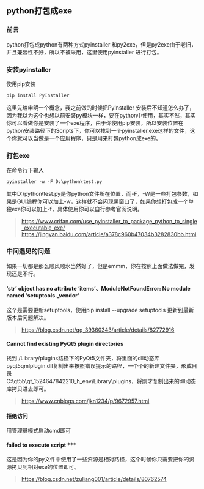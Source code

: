 ﻿## python打包成exe  

### 前言  

python打包成python有两种方式pyinstaller 和py2exe，但是py2exe由于老旧，并且兼容性不好，所以不被采用，这里使用pyinstaller 进行打包。  

### 安装pyinstaller   

使用pip安装   

	pip install PyInstaller  

这里先给申明一个概念，我之前做的时候把PyInstaller  安装后不知道怎么办了，因为我以为这个也想以前安装py模块一样，要在python中使用，其实不然，其实你可以看做你是安装了一个exe程序，由于你使用pip安装，所以安装位置在python安装路径下的Scripts下，你可以找到一个pyinstaller.exe这样的文件，这个你就可以当做是一个应用程序，只是用来打包python成exe的。  

### 打包exe   

在命令行下输入   

	pyinstaller -w -F D:\python\test.py  
其中D:\python\test.py是你python文件所在位置，而-F，-W是一些打包参数，如果是GUI编程你可以加上-w，这样就不会闪现黑窗口了，如果你想打包成一个单独exe你可以加上-f，具体使用你可以自行参考官网说明。   


>https://www.crifan.com/use_pyinstaller_to_package_python_to_single_executable_exe/ 
>https://jingyan.baidu.com/article/a378c960b47034b3282830bb.html

### 中间遇见的问题   

如果一切都是那么顺风顺水当然好了，但是emmm，你在按照上面做法做完，发现还是不行。  

####   ‘str’ object has no attribute ‘items’、ModuleNotFoundError: No module named 'setuptools._vendor'   

这个是需要更新setuptools，使用pip install --upgrade setuptools 更新到最新版本后问题解决。  

> https://blog.csdn.net/qq_39360343/article/details/82772916  

#### Cannot find existing PyQt5 plugin directories  

找到 /Library/plugins路径下的PyQt5文件夹，将里面的dll动态库pyqt5qmlplugin.dll复制出来按照错误提示的路径，一个个的新建文件夹，形成目录  
C:\qt5b\qt_1524647842210\_h_env\Library\plugins，将刚才复制出来的dll动态库拷贝进去即可。  

>https://www.cnblogs.com/jkn1234/p/9672957.html   

#### 拒绝访问   

用管理员模式启动cmd即可   

####  failed to execute script ***  

这是因为你的py文件中使用了一些资源是相对路径，这个时候你只需要把你的资源拷贝到相对exe的位置即可。  

>https://blog.csdn.net/zuliang001/article/details/80762574


